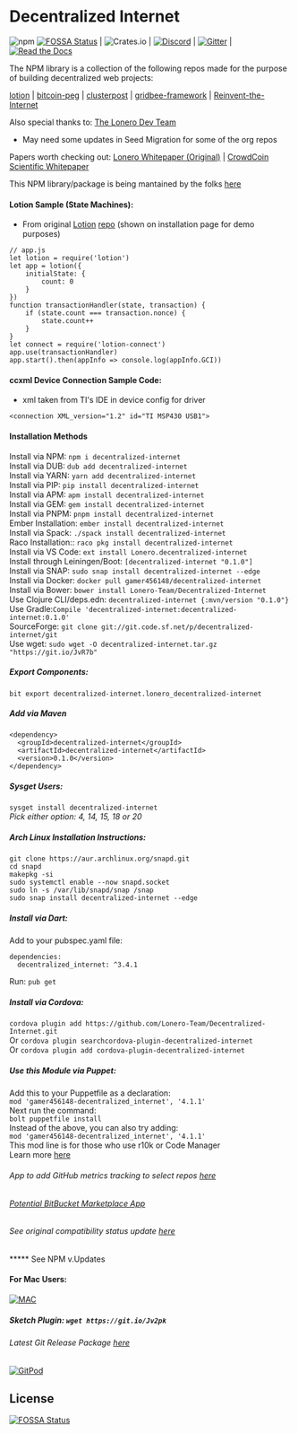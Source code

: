 # Decentralized Internet
![npm](https://img.shields.io/npm/dt/decentralized-internet?label=NPM%20Downloads) [![FOSSA Status](https://app.fossa.io/api/projects/git%2Bgithub.com%2FLonero-Team%2FDecentralized-Internet.svg?type=shield)](https://app.fossa.io/projects/git%2Bgithub.com%2FLonero-Team%2FDecentralized-Internet?ref=badge_shield)
| ![Crates.io](https://img.shields.io/crates/d/decentralized-internet?label=crates.io%20Downloads) | [![Discord](https://img.shields.io/discord/639489591664967700)](https://discord.gg/buTafPc) | [![Gitter](https://img.shields.io/gitter/room/Decentralized-Internet/community)](https://gitter.im/Decentralized-Internet/community?source=orgpage) | [![Read the Docs](https://img.shields.io/readthedocs/lonero)](https://lonero.readthedocs.io/en/latest/)

The NPM library is a collection of the following repos made for the purpose of building decentralized web projects:

[lotion](https://github.com/nomic-io/lotion) | [bitcoin-peg](https://www.npmjs.com/package/bitcoin-peg) | [clusterpost](https://github.com/juanprietob/clusterpost) | [gridbee-framework](https://github.com/BME-IK/gridbee-framework) | [Reinvent-the-Internet](https://github.com/Mentors4EDU/Reinvent-the-Internet)

Also special thanks to:
[The Lonero Dev Team](https://github.com/lonero-team)
   
 * May need some updates in Seed Migration for some of the org repos
 
Papers worth checking out:
[Lonero Whitepaper (Original)](https://www.academia.edu/37041064/Lonero_Whitepaper_v1)  | [CrowdCoin Scientific Whitepaper](https://www.academia.edu/37832290/CrowdCoin_Scientific_Whitepaper)

This NPM library/package is being mantained by the folks [here](starkdrones.org/home/os)

#### Lotion Sample (State Machines):
* From original [Lotion](https://lotionjs.com/) [repo](https://github.com/nomic-io/lotion) (shown on installation page for demo purposes)

```
// app.js
let lotion = require('lotion')
let app = lotion({
	initialState: {
		count: 0
	}
})
function transactionHandler(state, transaction) {
	if (state.count === transaction.nonce) {
		state.count++
	}
}
let connect = require('lotion-connect')
app.use(transactionHandler)
app.start().then(appInfo => console.log(appInfo.GCI))
```

#### ccxml Device Connection Sample Code:
- xml taken from TI's IDE in device config for driver
```
<connection XML_version="1.2" id="TI MSP430 USB1">
```
#### Installation Methods
Install via NPM: `npm i decentralized-internet`  
Install via DUB: `dub add decentralized-internet`  
Install via YARN: `yarn add decentralized-internet`  
Install via PIP: `pip install decentralized-internet`  
Install via APM: `apm install decentralized-internet`  
Install via GEM: `gem install decentralized-internet`  
Install via PNPM: `pnpm install decentralized-internet`  
Ember Installation:  `ember install decentralized-internet`  
Install via Spack: `./spack install decentralized-internet`  
Raco Installation:: `raco pkg install decentralized-internet`  
Install via VS Code: `ext install Lonero.decentralized-internet`  
Install through Leiningen/Boot: `[decentralized-internet "0.1.0"]`  
Install via SNAP: `sudo snap install decentralized-internet --edge`  
Install via Docker: `docker pull gamer456148/decentralized-internet`  
Install via Bower: `bower install Lonero-Team/Decentralized-Internet`  
Use Clojure CLI/deps.edn: `decentralized-internet {:mvn/version "0.1.0"}`  
Use Gradle:`Compile 'decentralized-internet:decentralized-internet:0.1.0'`  
SourceForge: `git clone git://git.code.sf.net/p/decentralized-internet/git`  
Use wget: `sudo wget -O decentralized-internet.tar.gz "https://git.io/JvR7b"`  
##### Export Components: 
`bit export decentralized-internet.lonero_decentralized-internet`  
##### Add via Maven
```
<dependency>
  <groupId>decentralized-internet</groupId>
  <artifactId>decentralized-internet</artifactId>
  <version>0.1.0</version>
</dependency>
```  
##### Sysget Users:
`sysget install decentralized-internet`  
*Pick either option: 4, 14, 15, 18 or 20*  
##### Arch Linux Installation Instructions:
```
git clone https://aur.archlinux.org/snapd.git
cd snapd
makepkg -si
sudo systemctl enable --now snapd.socket
sudo ln -s /var/lib/snapd/snap /snap
sudo snap install decentralized-internet --edge
```  
##### Install via Dart:
Add to your pubspec.yaml file:
```
dependencies:
  decentralized_internet: ^3.4.1
```
Run: `pub get`

##### Install via Cordova:
`cordova plugin add https://github.com/Lonero-Team/Decentralized-Internet.git`  
Or `cordova plugin searchcordova-plugin-decentralized-internet`  
Or `cordova plugin add cordova-plugin-decentralized-internet`

##### Use this Module via Puppet:
Add this to your Puppetfile as a declaration:  
`mod 'gamer456148-decentralized_internet', '4.1.1'`  
Next run the command:  
`bolt puppetfile install`  
Instead of the above, you can also try adding:  
`mod 'gamer456148-decentralized_internet', '4.1.1'`  
This mod line is for those who use r10k or Code Manager  
Learn more [here](https://puppet.com/docs/pe/2019.2/managing_puppet_code.html)
###### App to add GitHub metrics tracking to select repos [here](https://github.com/apps/decentralized-internet) 
###### [Potential BitBucket Marketplace App](https://bitbucket.org/gamer456148/decentralized-internet/src/master/)
###### See original compatibility status update [here](https://www.minds.com/newsfeed/1040672641569824768?referrer=LoneroLNR)
***** See NPM v.Updates

#### For Mac Users:
[![MAC](https://jaywcjlove.github.io/sb/download/macos.svg)](https://github.com/Lonero-Team/Decentralized-Internet/releases/download/v1.0_mac/Decentralized-Internet.dmg)
##### Sketch Plugin: `wget https://git.io/Jv2pk`

###### Latest Git Release Package [here](https://github.com/Lonero-Team/Decentralized-Internet/releases/tag/v3.6.9)  
[![GitPod](https://jaywcjlove.github.io/sb/open/open-in-gitpod.svg)](https://gitpod.io/#https://github.com/Lonero-Team/Decentralized-Internet)  
## License
[![FOSSA Status](https://app.fossa.io/api/projects/git%2Bgithub.com%2FLonero-Team%2FDecentralized-Internet.svg?type=large)](https://app.fossa.io/projects/git%2Bgithub.com%2FLonero-Team%2FDecentralized-Internet?ref=badge_large)
